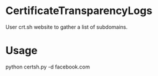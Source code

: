 # CertificateTransparencyLogs
User crt.sh website to gather a list of subdomains.

# Usage
python certsh.py -d facebook.com
